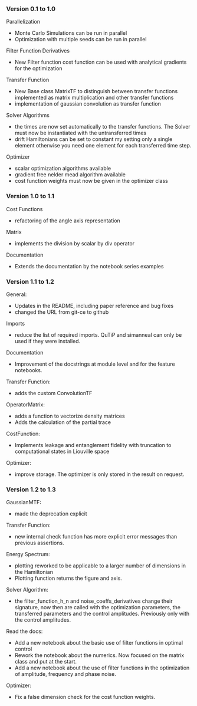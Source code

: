 ### Version 0.1 to 1.0

Parallelization
- Monte Carlo Simulations can be run in parallel
- Optimization with multiple seeds can be run in parallel

Filter Function Derivatives
- New Filter function cost function can be used with analytical gradients
for the optimization

Transfer Function
- New Base class MatrixTF to distinguish between transfer functions implemented
as matrix multiplication and other transfer functions
- implementation of gaussian convolution as transfer function

Solver Algorithms
- the times are now set automatically to the transfer functions. The Solver
must now be instantiated with the untransferred times
- drift Hamiltonians can be set to constant my setting only a single element
otherwise you need one element for each transferred time step.

Optimizer
- scalar optimization algorithms available
- gradient free nelder mead algorithm available
- cost function weights must now be given in the optimizer class

### Version 1.0 to 1.1

Cost Functions
- refactoring of the angle axis representation

Matrix
- implements the division by scalar by div operator

Documentation
- Extends the documentation by the notebook series examples

### Version 1.1 to 1.2

General:
- Updates in the README, including paper reference and bug fixes
- changed the URL from git-ce to github

Imports
- reduce the list of required imports. QuTiP and simanneal can only be used
if they were installed.
  
Documentation
- Improvement of the docstrings at module level and for the feature notebooks.

Transfer Function:
- adds the custom ConvolutionTF

OperatorMatrix:
- adds a function to vectorize density matrices
- Adds the calculation of the partial trace

CostFunction:
- Implements leakage and entanglement fidelity with truncation to computational
states in Liouville space

Optimizer:
- improve storage. The optimizer is only stored in the result on request.

### Version 1.2 to 1.3

GaussianMTF:
- made the deprecation explicit

Transfer Function:
- new internal check function has more explicit error messages than previous
  assertions.

Energy Spectrum:
- plotting reworked to be applicable to a larger number of dimensions in the 
  Hamiltonian
- Plotting function returns the figure and axis.

Solver Algorithm:
- the filter_function_h_n and noise_coeffs_derivatives change their signature, 
now then are called with the optimization parameters, the transferred 
parameters and the control amplitudes. Previously only with the control 
amplitudes.

Read the docs:
- Add a new notebook about the basic use of filter functions in optimal control
- Rework the notebook about the numerics. Now focused on the matrix class and 
put at the start.
- Add a new notebook about the use of filter functions in the optimization of 
amplitude, frequency and phase noise.

Optimizer:
- Fix a false dimension check for the cost function weights.
